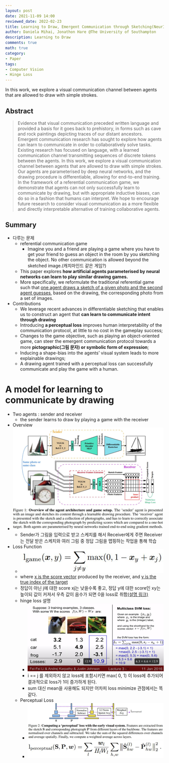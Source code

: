 ```yaml
---
layout: post
date: 2021-11-09 14:00
reviewed_date: 2022-02-23
title: Learning to Draw, Emergent Communication through Sketching(NeurIPS 2021)
author: Daniela Mihai, Jonathon Hare @The University of Southampton
description: Learning to Draw
comments: true
math: true
category: 
- Paper
tags:
- Computer Vision
- Hinge Loss
---
```


In this work, we explore a visual communication channel between agents that are allowed to draw with simple strokes.
<!--more-->

## Abstract
> Evidence that visual communication preceded written language and provided a basis for it goes back to prehistory, in forms such as cave and rock paintings depicting traces of our distant ancestors. Emergent communication research has sought to explore how agents can learn to communicate in order to collaboratively solve tasks. Existing research has focused on language, with a learned communication channel transmitting sequences of discrete tokens between the agents. In this work, we explore a visual communication channel between agents that are allowed to draw with simple strokes. Our agents are parameterised by deep neural networks, and the drawing procedure is differentiable, allowing for end-to-end training. In the framework of a referential communication game, we demonstrate that agents can not only successfully learn to communicate by drawing, but with appropriate inductive biases, can do so in a fashion that humans can interpret. We hope to encourage future research to consider visual communication as a more flexible and directly interpretable alternative of training collaborative agents.

## Summary
- 다루는 문제
  - referential communication game
    - Imagine you and a friend are playing a game where you have to get your friend to guess an object in the room by you sketching the object. No other communication is allowed beyond the sketched image.(캐치마인드 같은 게임?)
  - This paper explores **how artificial agents parameterised by neural networks can learn to play similar drawing games.**
  - More specifically, we reformulate the traditional referential game such that <u>one agent draws a sketch of a given photo and the second agent guesses</u>, based on the drawing, the corresponding photo from a set of images.
- Contributions
  - We leverage recent advances in differentiable sketching that enables us to construct an agent that **can learn to communicate intent through drawing**
  - Introducing **a perceptual loss** improves human interpretability of the communication protocol, at little to no cost in the gameplay success;
  - Changes to the game objective, such as playing an object-oriented game, can steer the emergent communication protocol towards a more **pictographic(그림 문자) or symbolic form of expression**;
  - Inducing a shape-bias into the agents’ visual system leads to more explainable drawings;
  - A drawing agent trained with a perceptual loss can successfully communicate and play the game with a human.

# A model for learning to communicate by drawing
- Two agents : sender and receiver
  - the sender learns to draw by playing a game with the receiver
- Overview
- <span class='centered'>![overview2](/assets/img/learning_to_draw/overview2.jpg)</span>
  - Sender가 그림을 입력으로 받고 스케치를 해서 Receiver에게 주면 Receiver는 전달 받은 스케치와 여러 그림 중 정답 그림을 맵핑하는 작업을 통해 학습
- Loss Function
  - <span>![loss](/assets/img/learning_to_draw/loss.JPG)</span>
  - where <u>x is the score vector</u> produced by the receiver, and <u>y is the true index of the target</u>
  - 정답이 아닌 j에 대한 score xj는 낮을수록 좋고, 정답 y에 대한 score인 xy는 높이되 값이 커져서 우측 값이 음수가 되면 0을 loss로 취함<a class="color_a" href="https://www.youtube.com/watch?v=KT4iD6yiqwo&list=PL1Kb3QTCLIVtyOuMgyVgT-OeW0PYXl3j5&index=2">(설명 링크)</a>
  - hinge loss 설명
    - <span>![hinge](/assets/img/learning_to_draw/hinge.JPG)</span>
    - i == j 를 제외하지 않고 loss에 포함시키면 max( 0, 1) 이 loss에 추가되어 결과적으로 loss가 1이 증가하게 된다.
    - sum 대신 mean을 사용해도 되지만 어차피 loss minimize 관점에서는 똑같다.
  - Perceptual Loss
    - <span>![loss2](/assets/img/learning_to_draw/loss2.JPG)</span>
    - <span>![loss3](/assets/img/learning_to_draw/loss3.JPG)</span>